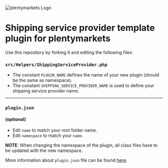 ![plentymarkets Logo](http://www.plentymarkets.eu/layout/pm/images/logo/plentymarkets-logo.jpg)

# Shipping service provider template plugin for plentymarkets

Use this repository by forking it and editing the following files:

### `src/Helpers/ShippingServiceProvider.php`
- The constant `PLUGIN_NAME` defines the name of your new plugin (should be the same as namespace).
- The constant `SHIPPING_SERVICE_PROVIDER_NAME` is used to define your shipping service provider name.

---

### `plugin.json`
#### (optional)
- Edit `name` to match your root folder name.
- Edit `namespace` to match your `name`.

**NOTE**: When changing the namespace of the plugin, all class files have to be updated with the new namespace.

More information about `plugin.json` file can be found [here](https://developers.plentymarkets.com/en-gb/developers/main/plugin-definition.html).
